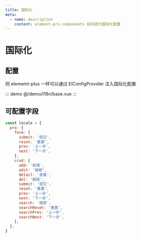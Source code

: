 ```yaml
---
title: 国际化
meta:
  - name: description
    content: element-pro-components 如何进行国际化配置
---
```


# 国际化

## 配置

同 elememt-plus 一样可以通过 ElConfigProvider 注入国际化配置

::: demo
@/demo/I18n/base.vue
:::

## 可配置字段

```js
const locale = {
  pro: {
    form: {
      submit: '提交',
      reset: '重置',
      prev: '上一步',
      next: '下一步',
    },
    crud: {
      add: '新增',
      edit: '编辑',
      detail: '查看',
      del: '删除',
      submit: '提交',
      reset: '重置',
      prev: '上一步',
      next: '下一步',
      search: '搜索',
      searchReset: '重置',
      searchPrev: '上一步',
      searchNext: '下一步',
    },
  },
}
```
